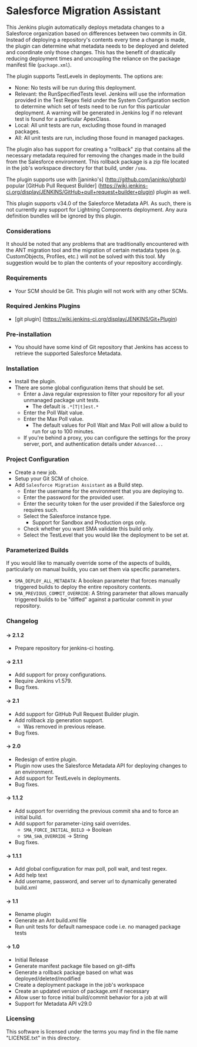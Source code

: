 # Salesforce Migration Assistant

This Jenkins plugin automatically deploys metadata changes to a Salesforce organization based on differences
between two commits in Git. Instead of deploying a repository's contents every time a change is made, the plugin can
determine what metadata needs to be deployed and deleted and coordinate only those changes. This has the benefit of 
drastically reducing deployment times and uncoupling the reliance on the package manifest file (``package.xml``).

The plugin supports TestLevels in deployments. The options are: 
* None: No tests will be run during this deployment.
* Relevant: the RunSpecifiedTests level. Jenkins will use the information provided in the Test Regex field under the System Configuration section to determine which set of tests need to be run for this particular deployment. A warning will be generated in Jenkins log if no relevant test is found for a particular ApexClass.
* Local: All unit tests are run, excluding those found in managed packages.
* All: All unit tests are run, including those found in managed packages.

The plugin also has support for creating a "rollback" zip that contains all the necessary metadata required for
removing the changes made in the build from the Salesforce environment. This rollback package is a zip file located in
the job's workspace directory for that build, under ``/sma``.

The plugin supports use with [janinko's] (http://github.com/janinko/ghprb) popular [GitHub Pull Request Builder] (https://wiki.jenkins-ci.org/display/JENKINS/GitHub+pull+request+builder+plugin) plugin as well.


This plugin supports v34.0 of the Salesforce Metadata API. As such, there is not currently any support for Lightning 
Components deployment. Any aura definition bundles will be ignored by this plugin.

### Considerations

It should be noted that any problems that are traditionally encountered with the ANT migration tool and the migration of
certain metadata types (e.g. CustomObjects, Profiles, etc.) will not be solved with this tool. My suggestion would be to
plan the contents of your repository accordingly.

### Requirements
* Your SCM should be Git. This plugin will not work with any other SCMs.

### Required Jenkins Plugins
* [git plugin] (https://wiki.jenkins-ci.org/display/JENKINS/Git+Plugin)

### Pre-installation
* You should have some kind of Git repository that Jenkins has access to retrieve the supported Salesforce Metadata.

### Installation
* Install the plugin.
* There are some global configuration items that should be set.
    * Enter a Java regular expression to filter your repository for all your unmanaged package unit tests.
        * The default is ``.*[T|t]est.*``
    * Enter the Poll Wait value.
    * Enter the Max Poll value.
        * The default values for Poll Wait and Max Poll will allow a build to run for up to 100 minutes.
    * If you're behind a proxy, you can configure the settings for the proxy server, port, and authentication details
    under `Advanced...`

### Project Configuration
* Create a new job.
* Setup your Git SCM of choice.
* Add ``Salesforce Migration Assistant`` as a Build step.
    * Enter the username for the environment that you are deploying to.
    * Enter the password for the provided user.
    * Enter the security token for the user provided if the Salesforce org requires such.
    * Select the Salesforce instance type.
        * Support for Sandbox and Production orgs only.
    * Check whether you want SMA validate this build only.
    * Select the TestLevel that you would like the deployment to be set at.
    
### Parameterized Builds
If you would like to manually override some of the aspects of builds, particularly on manual builds, you can set them via
specific parameters.
* `SMA_DEPLOY_ALL_METADATA`: A boolean parameter that forces manually triggered builds to deploy the entire repository contents.
* `SMA_PREVIOUS_COMMIT_OVERRIDE`: A String parameter that allows manually triggered builds to be "diffed" against a particular commit
in your repository.

### Changelog

#### -> 2.1.2
* Prepare repository for jenkins-ci hosting.

#### -> 2.1.1
* Add support for proxy configurations.
* Require Jenkins v1.579.
* Bug fixes.

#### -> 2.1
* Add support for GitHub Pull Request Builder plugin.
* Add rollback zip generation support.
  * Was removed in previous release.
* Bug fixes.

#### -> 2.0
* Redesign of entire plugin.
* Plugin now uses the Salesforce Metadata API for deploying changes to an environment.
* Add support for TestLevels in deployments.
* Bug fixes.

#### -> 1.1.2
* Add support for overriding the previous commit sha and to force an initial build.
* Add support for parameter-izing said overrides.
    * `SMA_FORCE_INITIAL_BUILD` -> Boolean
    * `SMA_SHA_OVERRIDE` -> String
* Bug fixes.

#### -> 1.1.1
* Add global configuration for max poll, poll wait, and test regex.
* Add help text
* Add username, password, and server url to dynamically generated build.xml

#### -> 1.1
* Rename plugin
* Generate an Ant build.xml file
* Run unit tests for default namespace code i.e. no managed package tests

#### -> 1.0
* Initial Release
* Generate manifest package file based on git-diffs
* Generate a rollback package based on what was deployed/deleted/modified
* Create a deployment package in the job's workspace
* Create an updated version of package.xml if necessary
* Allow user to force initial build/commit behavior for a job at will
* Support for Metadata API v29.0

### Licensing

This software is licensed under the terms you may find in the file name "LICENSE.txt" in this directory.
